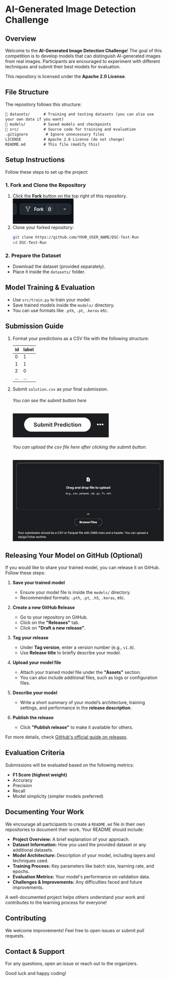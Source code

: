 # AI-Generated Image Detection Challenge

## Overview
Welcome to the **AI-Generated Image Detection Challenge**! The goal of this competition is to develop models that can distinguish AI-generated images from real images. Participants are encouraged to experiment with different techniques and submit their best models for evaluation.

This repository is licensed under the **Apache 2.0 License**.

## File Structure
The repository follows this structure:
```
📂 datasets/      # Training and testing datasets (you can also use your own data if you want)
📂 models/        # Saved models and checkpoints
📂 src/           # Source code for training and evaluation
.gitignore        # Ignore unnecessary files
LICENSE          # Apache 2.0 License (do not change)
README.md        # This file (modify this)
```

## Setup Instructions
Follow these steps to set up the project:

### 1. Fork and Clone the Repository
1. Click the **Fork** button on the top right of this repository.
![Fork](readme/fork.png)
2. Clone your forked repository:
   ```bash
   git clone https://github.com/YOUR_USER_NAME/DSC-Test-Run
   cd DSC-Test-Run
   ```
### 2. Prepare the Dataset
- Download the dataset (provided separately).
- Place it inside the `datasets/` folder.

## Model Training & Evaluation
- Use `src/train.py` to train your model.
- Save trained models inside the `models/` directory.
- You can use formats like `.pth`, `.pt`, `.keras` etc.

## Submission Guide
1. Format your predictions as a CSV file with the following structure:
   
   id|label
   --|---
   0|1
   1|1
   2|0
   ...|...
2. Submit `solution.csv` as your final submission.
    ###### You can see the submit button here
    ![submit image](readme/submit.png)

    ###### You can upload the csv file here after clicking the submit button.
    ![upload image](readme/upload.png)

## Releasing Your Model on GitHub (Optional)
If you would like to share your trained model, you can release it on GitHub. Follow these steps:

1. **Save your trained model**  
   - Ensure your model file is inside the `models/` directory.  
   - Recommended formats: `.pth`, `.pt`, `.h5`, `.keras`, etc.

2. **Create a new GitHub Release**  
   - Go to your repository on GitHub.  
   - Click on the **"Releases"** tab.  
   - Click on **"Draft a new release"**.  

3. **Tag your release**  
   - Under **Tag version**, enter a version number (e.g., `v1.0`).  
   - Use **Release title** to briefly describe your model.  

4. **Upload your model file**  
   - Attach your trained model file under the **"Assets"** section.  
   - You can also include additional files, such as logs or configuration files.  

5. **Describe your model**  
   - Write a short summary of your model’s architecture, training settings, and performance in the **release description**.  

6. **Publish the release**  
   - Click **"Publish release"** to make it available for others.  

For more details, check [GitHub's official guide on releases](https://docs.github.com/en/repositories/releasing-projects-on-github).

## Evaluation Criteria
Submissions will be evaluated based on the following metrics:
- **F1 Score (highest weight)**
- Accuracy
- Precision
- Recall
- Model simplicity (simpler models preferred)

## Documenting Your Work
We encourage all participants to create a `README.md` file in their own repositories to document their work. Your README should include:
- **Project Overview:** A brief explanation of your approach.
- **Dataset Information:** How you used the provided dataset or any additional datasets.
- **Model Architecture:** Description of your model, including layers and techniques used.
- **Training Process:** Key parameters like batch size, learning rate, and epochs.
- **Evaluation Metrics:** Your model's performance on validation data.
- **Challenges & Improvements:** Any difficulties faced and future improvements.

A well-documented project helps others understand your work and contributes to the learning process for everyone!

## Contributing
We welcome improvements! Feel free to open issues or submit pull requests.

## Contact & Support
For any questions, open an issue or reach out to the organizers.

Good luck and happy coding!